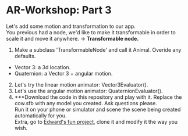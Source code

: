 # AR-Workshop:  Part 3
Let's add some motion and transformation to our app.  
You previous had a node, we'd like to make it transformable in order to scale it and move it anywhere. -> <strong>Transformable node.</strong>

1. Make a subclass 'TransformableNode' and call it Animal. Overide any defaults.  
- Vector 3: a 3d location.  
- Quaternion: a Vector 3 + angular motion.  
2. Let's try the linear motion animator: Vector3Evaluator().  
3. Let's use the angular motion animator: QuaternionEvaluator().  
4. ***Download the code in this repository and play with it. Replace the cow.sfb with any model you created. Ask questions please.  
Run it on your phone or simulator and scene the scene being created automatically for you.  
Extra, go to [Edward's fun project](https://github.com/edward-sentongo/AR-Workshop-123), clone it and modify it the way you wish.



